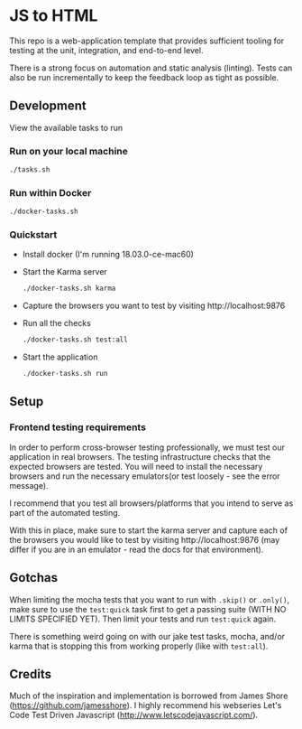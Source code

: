 # JS to HTML
This repo is a web-application template that provides sufficient tooling for
testing at the unit, integration, and end-to-end level.

There is a strong focus on automation and static analysis (linting). Tests can
also be run incrementally to keep the feedback loop as tight as possible.

## Development
View the available tasks to run

### Run on your local machine

``` bash
./tasks.sh
```

### Run within Docker

```bash
./docker-tasks.sh
```

### Quickstart

- Install docker (I'm running 18.03.0-ce-mac60)
- Start the Karma server

    ```bash
    ./docker-tasks.sh karma
    ```
- Capture the browsers you want to test by visiting http://localhost:9876
- Run all the checks

    ```bash
    ./docker-tasks.sh test:all
    ```
- Start the application

    ```bash
    ./docker-tasks.sh run
    ```

## Setup
### Frontend testing requirements
In order to perform cross-browser testing professionally, we must test our
application in real browsers. The testing infrastructure checks that the
expected browsers are tested. You will need to install the necessary browsers
and run the necessary emulators(or test loosely - see the error message).

I recommend that you test all browsers/platforms that you intend to serve
as part of the automated testing.

With this in place, make sure to start the karma server and capture each of
the browsers you would like to test by visiting http://localhost:9876 (may
differ if you are in an emulator - read the docs for that environment).

## Gotchas
When limiting the mocha tests that you want to run with `.skip()` or `.only()`,
make sure to use the `test:quick` task first to get a passing suite (WITH NO
LIMITS SPECIFIED YET). Then limit your tests and run `test:quick` again.

There is something weird going on with our jake test tasks, mocha, and/or karma
that is stopping this from working properly (like with `test:all`).

## Credits
  Much of the inspiration and implementation is borrowed from James Shore
  (https://github.com/jamesshore). I highly recommend his webseries Let's Code
  Test Driven Javascript (http://www.letscodejavascript.com/).
